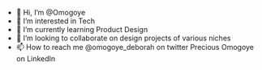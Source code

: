 - 👋 Hi, I’m @Omogoye
- 👀 I’m interested in Tech
- 🌱 I’m currently learning Product Design
- 💞️ I’m looking to collaborate on design projects of various niches
- 📫 How to reach me 
@omogoye_deborah on twitter
Precious Omogoye on LinkedIn

<!---
Omogoye/Omogoye is a ✨ special ✨ repository because its `README.md` (this file) appears on your GitHub profile.
You can click the Preview link to take a look at your changes.
--->
